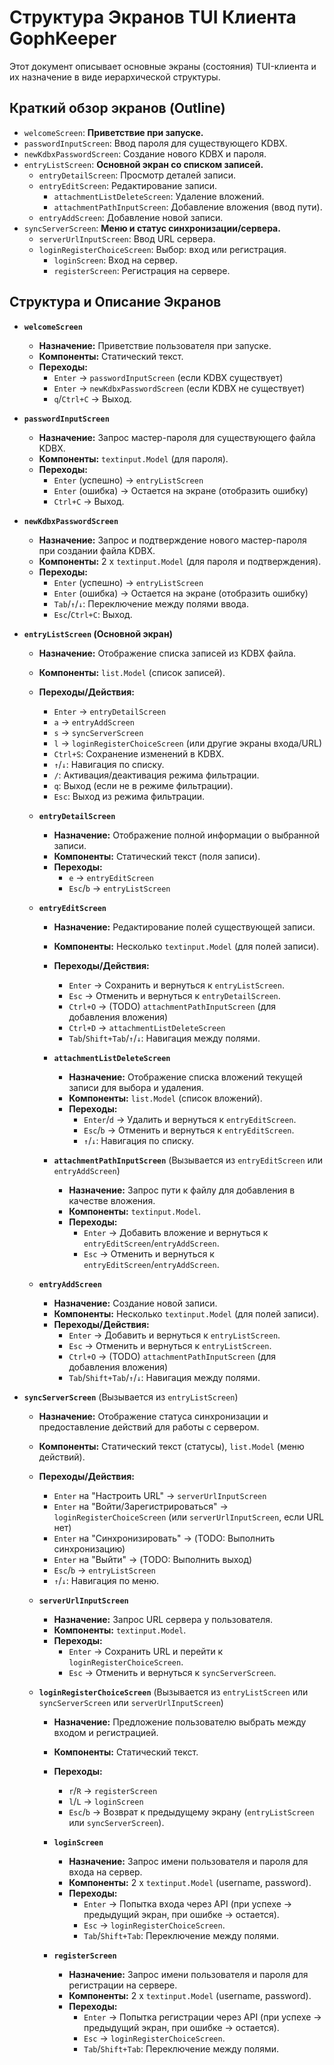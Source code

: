# Структура Экранов TUI Клиента GophKeeper

Этот документ описывает основные экраны (состояния) TUI-клиента и их назначение в виде иерархической структуры.

## Краткий обзор экранов (Outline)

* `welcomeScreen`: **Приветствие при запуске.**
* `passwordInputScreen`: Ввод пароля для существующего KDBX.
* `newKdbxPasswordScreen`: Создание нового KDBX и пароля.
* `entryListScreen`: **Основной экран со списком записей.**
  * `entryDetailScreen`: Просмотр деталей записи.
  * `entryEditScreen`: Редактирование записи.
    * `attachmentListDeleteScreen`: Удаление вложений.
    * `attachmentPathInputScreen`: Добавление вложения (ввод пути).
  * `entryAddScreen`: Добавление новой записи.
* `syncServerScreen`: **Меню и статус синхронизации/сервера.**
  * `serverUrlInputScreen`: Ввод URL сервера.
  * `loginRegisterChoiceScreen`: Выбор: вход или регистрация.
    * `loginScreen`: Вход на сервер.
    * `registerScreen`: Регистрация на сервере.

## Структура и Описание Экранов

* **`welcomeScreen`**
  * **Назначение:** Приветствие пользователя при запуске.
  * **Компоненты:** Статический текст.
  * **Переходы:**
    * `Enter` -> `passwordInputScreen` (если KDBX существует)
    * `Enter` -> `newKdbxPasswordScreen` (если KDBX не существует)
    * `q`/`Ctrl+C` -> Выход.

* **`passwordInputScreen`**
  * **Назначение:** Запрос мастер-пароля для существующего файла KDBX.
  * **Компоненты:** `textinput.Model` (для пароля).
  * **Переходы:**
    * `Enter` (успешно) -> `entryListScreen`
    * `Enter` (ошибка) -> Остается на экране (отобразить ошибку)
    * `Ctrl+C` -> Выход.

* **`newKdbxPasswordScreen`**
  * **Назначение:** Запрос и подтверждение нового мастер-пароля при создании файла KDBX.
  * **Компоненты:** 2 x `textinput.Model` (для пароля и подтверждения).
  * **Переходы:**
    * `Enter` (успешно) -> `entryListScreen`
    * `Enter` (ошибка) -> Остается на экране (отобразить ошибку)
    * `Tab`/`↑`/`↓`: Переключение между полями ввода.
    * `Esc`/`Ctrl+C`: Выход.

* **`entryListScreen` (Основной экран)**
  * **Назначение:** Отображение списка записей из KDBX файла.
  * **Компоненты:** `list.Model` (список записей).
  * **Переходы/Действия:**
    * `Enter` -> `entryDetailScreen`
    * `a` -> `entryAddScreen`
    * `s` -> `syncServerScreen`
    * `l` -> `loginRegisterChoiceScreen` (или другие экраны входа/URL)
    * `Ctrl+S`: Сохранение изменений в KDBX.
    * `↑`/`↓`: Навигация по списку.
    * `/`: Активация/деактивация режима фильтрации.
    * `q`: Выход (если не в режиме фильтрации).
    * `Esc`: Выход из режима фильтрации.

  * **`entryDetailScreen`**
    * **Назначение:** Отображение полной информации о выбранной записи.
    * **Компоненты:** Статический текст (поля записи).
    * **Переходы:**
      * `e` -> `entryEditScreen`
      * `Esc`/`b` -> `entryListScreen`

  * **`entryEditScreen`**
    * **Назначение:** Редактирование полей существующей записи.
    * **Компоненты:** Несколько `textinput.Model` (для полей записи).
    * **Переходы/Действия:**
      * `Enter` -> Сохранить и вернуться к `entryListScreen`.
      * `Esc` -> Отменить и вернуться к `entryDetailScreen`.
      * `Ctrl+O` -> (TODO) `attachmentPathInputScreen` (для добавления вложения)
      * `Ctrl+D` -> `attachmentListDeleteScreen`
      * `Tab`/`Shift+Tab`/`↑`/`↓`: Навигация между полями.

    * **`attachmentListDeleteScreen`**
      * **Назначение:** Отображение списка вложений текущей записи для выбора и удаления.
      * **Компоненты:** `list.Model` (список вложений).
      * **Переходы:**
        * `Enter`/`d` -> Удалить и вернуться к `entryEditScreen`.
        * `Esc`/`b` -> Отменить и вернуться к `entryEditScreen`.
        * `↑`/`↓`: Навигация по списку.

    * **`attachmentPathInputScreen`** (Вызывается из `entryEditScreen` или `entryAddScreen`)
      * **Назначение:** Запрос пути к файлу для добавления в качестве вложения.
      * **Компоненты:** `textinput.Model`.
      * **Переходы:**
        * `Enter` -> Добавить вложение и вернуться к `entryEditScreen`/`entryAddScreen`.
        * `Esc` -> Отменить и вернуться к `entryEditScreen`/`entryAddScreen`.

  * **`entryAddScreen`**
    * **Назначение:** Создание новой записи.
    * **Компоненты:** Несколько `textinput.Model` (для полей записи).
    * **Переходы/Действия:**
      * `Enter` -> Добавить и вернуться к `entryListScreen`.
      * `Esc` -> Отменить и вернуться к `entryListScreen`.
      * `Ctrl+O` -> (TODO) `attachmentPathInputScreen` (для добавления вложения)
      * `Tab`/`Shift+Tab`/`↑`/`↓`: Навигация между полями.

* **`syncServerScreen`** (Вызывается из `entryListScreen`)
  * **Назначение:** Отображение статуса синхронизации и предоставление действий для работы с сервером.
  * **Компоненты:** Статический текст (статусы), `list.Model` (меню действий).
  * **Переходы/Действия:**
    * `Enter` на "Настроить URL" -> `serverUrlInputScreen`
    * `Enter` на "Войти/Зарегистрироваться" -> `loginRegisterChoiceScreen` (или `serverUrlInputScreen`, если URL нет)
    * `Enter` на "Синхронизировать" -> (TODO: Выполнить синхронизацию)
    * `Enter` на "Выйти" -> (TODO: Выполнить выход)
    * `Esc`/`b` -> `entryListScreen`
    * `↑`/`↓`: Навигация по меню.

  * **`serverUrlInputScreen`**
    * **Назначение:** Запрос URL сервера у пользователя.
    * **Компоненты:** `textinput.Model`.
    * **Переходы:**
      * `Enter` -> Сохранить URL и перейти к `loginRegisterChoiceScreen`.
      * `Esc` -> Отменить и вернуться к `syncServerScreen`.

  * **`loginRegisterChoiceScreen`** (Вызывается из `entryListScreen` или `syncServerScreen` или `serverUrlInputScreen`)
    * **Назначение:** Предложение пользователю выбрать между входом и регистрацией.
    * **Компоненты:** Статический текст.
    * **Переходы:**
      * `r`/`R` -> `registerScreen`
      * `l`/`L` -> `loginScreen`
      * `Esc`/`b` -> Возврат к предыдущему экрану (`entryListScreen` или `syncServerScreen`).

    * **`loginScreen`**
      * **Назначение:** Запрос имени пользователя и пароля для входа на сервер.
      * **Компоненты:** 2 x `textinput.Model` (username, password).
      * **Переходы:**
        * `Enter` -> Попытка входа через API (при успехе -> предыдущий экран, при ошибке -> остается).
        * `Esc` -> `loginRegisterChoiceScreen`.
        * `Tab`/`Shift+Tab`: Переключение между полями.

    * **`registerScreen`**
      * **Назначение:** Запрос имени пользователя и пароля для регистрации на сервере.
      * **Компоненты:** 2 x `textinput.Model` (username, password).
      * **Переходы:**
        * `Enter` -> Попытка регистрации через API (при успехе -> предыдущий экран, при ошибке -> остается).
        * `Esc` -> `loginRegisterChoiceScreen`.
        * `Tab`/`Shift+Tab`: Переключение между полями.
